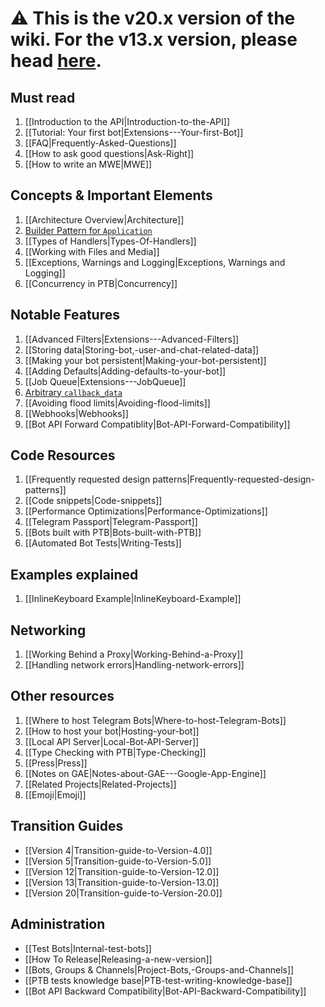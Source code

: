 # ⚠️ This is the v20.x version of the wiki. For the v13.x version, please head [here](https://github.com/python-telegram-bot/v13.x-wiki/wiki).

## Must read

1. [[Introduction to the API|Introduction-to-the-API]]
2. [[Tutorial: Your first bot|Extensions---Your-first-Bot]]
3. [[FAQ|Frequently-Asked-Questions]]
4. [[How to ask good questions|Ask-Right]]
5. [[How to write an MWE|MWE]]

## Concepts & Important Elements

1. [[Architecture Overview|Architecture]]
2. [Builder Pattern for `Application`](Builder-Pattern)
3. [[Types of Handlers|Types-Of-Handlers]]
4. [[Working with Files and Media]]
5. [[Exceptions, Warnings and Logging|Exceptions, Warnings and Logging]]
6. [[Concurrency in PTB|Concurrency]]

## Notable Features

1. [[Advanced Filters|Extensions---Advanced-Filters]]
2. [[Storing data|Storing-bot,-user-and-chat-related-data]]
3. [[Making your bot persistent|Making-your-bot-persistent]]
4. [[Adding Defaults|Adding-defaults-to-your-bot]]
5. [[Job Queue|Extensions---JobQueue]]
6. [Arbitrary `callback_data`](Arbitrary-callback_data)
7. [[Avoiding flood limits|Avoiding-flood-limits]]
8. [[Webhooks|Webhooks]]
9. [[Bot API Forward Compatiblity|Bot-API-Forward-Compatibility]]

## Code Resources

1. [[Frequently requested design patterns|Frequently-requested-design-patterns]]
2. [[Code snippets|Code-snippets]]
3. [[Performance Optimizations|Performance-Optimizations]]
4. [[Telegram Passport|Telegram-Passport]]
5. [[Bots built with PTB|Bots-built-with-PTB]]
6. [[Automated Bot Tests|Writing-Tests]]

## Examples explained

1. [[InlineKeyboard Example|InlineKeyboard-Example]]

## Networking

1. [[Working Behind a Proxy|Working-Behind-a-Proxy]]
2. [[Handling network errors|Handling-network-errors]]

## Other resources

1. [[Where to host Telegram Bots|Where-to-host-Telegram-Bots]]
2. [[How to host your bot|Hosting-your-bot]]
3. [[Local API Server|Local-Bot-API-Server]]
4. [[Type Checking with PTB|Type-Checking]]
5. [[Press|Press]]
6. [[Notes on GAE|Notes-about-GAE---Google-App-Engine]]
7. [[Related Projects|Related-Projects]]
8. [[Emoji|Emoji]]

## Transition Guides

- [[Version 4|Transition-guide-to-Version-4.0]]
- [[Version 5|Transition-guide-to-Version-5.0]]
- [[Version 12|Transition-guide-to-Version-12.0]]
- [[Version 13|Transition-guide-to-Version-13.0]]
- [[Version 20|Transition-guide-to-Version-20.0]]

## Administration

- [[Test Bots|Internal-test-bots]]
- [[How To Release|Releasing-a-new-version]]
- [[Bots, Groups & Channels|Project-Bots,-Groups-and-Channels]]
- [[PTB tests knowledge base|PTB-test-writing-knowledge-base]]
- [[Bot API Backward Compatibility|Bot-API-Backward-Compatibility]]